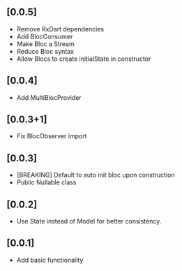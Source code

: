 ## [0.0.5]

* Remove RxDart dependencies
* Add BlocConsumer
* Make Bloc a Stream
* Reduce Bloc syntax
* Allow Blocs to create initialState in constructor

## [0.0.4]

* Add MultiBlocProvider

## [0.0.3+1]

* Fix BlocObserver import

## [0.0.3]

* [BREAKING] Default to auto init bloc upon construction
* Public Nullable class

## [0.0.2]

* Use State instead of Model for better consistency.

## [0.0.1]

* Add basic functionality

